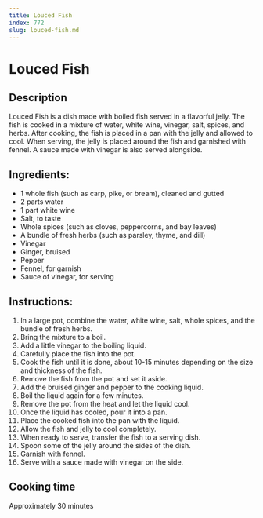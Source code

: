 ```yaml
---
title: Louced Fish
index: 772
slug: louced-fish.md
---
```


# Louced Fish

## Description
Louced Fish is a dish made with boiled fish served in a flavorful jelly. The fish is cooked in a mixture of water, white wine, vinegar, salt, spices, and herbs. After cooking, the fish is placed in a pan with the jelly and allowed to cool. When serving, the jelly is placed around the fish and garnished with fennel. A sauce made with vinegar is also served alongside.

## Ingredients:
- 1 whole fish (such as carp, pike, or bream), cleaned and gutted
- 2 parts water
- 1 part white wine
- Salt, to taste
- Whole spices (such as cloves, peppercorns, and bay leaves)
- A bundle of fresh herbs (such as parsley, thyme, and dill)
- Vinegar
- Ginger, bruised
- Pepper
- Fennel, for garnish
- Sauce of vinegar, for serving

## Instructions:
1. In a large pot, combine the water, white wine, salt, whole spices, and the bundle of fresh herbs.
2. Bring the mixture to a boil.
3. Add a little vinegar to the boiling liquid.
4. Carefully place the fish into the pot.
5. Cook the fish until it is done, about 10-15 minutes depending on the size and thickness of the fish.
6. Remove the fish from the pot and set it aside.
7. Add the bruised ginger and pepper to the cooking liquid.
8. Boil the liquid again for a few minutes.
9. Remove the pot from the heat and let the liquid cool.
10. Once the liquid has cooled, pour it into a pan.
11. Place the cooked fish into the pan with the liquid.
12. Allow the fish and jelly to cool completely.
13. When ready to serve, transfer the fish to a serving dish.
14. Spoon some of the jelly around the sides of the dish.
15. Garnish with fennel.
16. Serve with a sauce made with vinegar on the side.

## Cooking time
Approximately 30 minutes